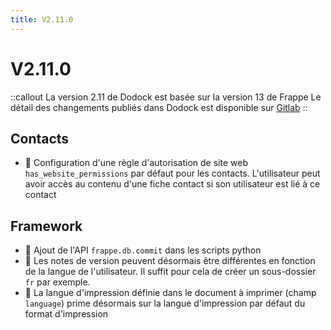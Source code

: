 ```yaml
---
title: V2.11.0
---
```


# V2.11.0

::callout
La version 2.11 de Dodock est basée sur la version 13 de Frappe
Le détail des changements publiés dans Dodock est disponible sur [Gitlab](https://gitlab.com/dokos/dodock/-/releases)
::

## Contacts

- :rocket: Configuration d'une règle d'autorisation de site web `has_website_permissions` par défaut pour les contacts. L'utilisateur peut avoir accès au contenu d'une fiche contact si son utilisateur est lié à ce contact


## Framework

- :rocket: Ajout de l'API `frappe.db.commit` dans les scripts python
- :rocket: Les notes de version peuvent désormais être différentes en fonction de la langue de l'utilisateur. Il suffit pour cela de créer un sous-dossier `fr` par exemple.
- :helicopter: La langue d'impression définie dans le document à imprimer (champ `language`) prime désormais sur la langue d'impression par défaut du format d'impression